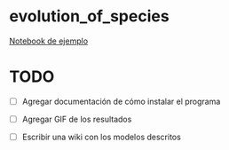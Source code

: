 # evolution_of_species

[Notebook de ejemplo](https://colab.research.google.com/drive/12eInXV0C5Cep8h0PWgh2WxzGKr96NYfa?usp=sharing)

# TODO

* [ ] Agregar documentación de cómo instalar el programa
* [ ] Agregar GIF de los resultados
* [ ] Escribir una wiki con los modelos descritos

